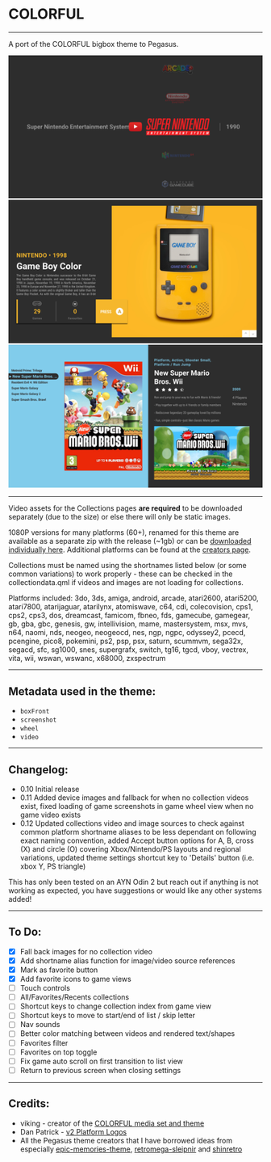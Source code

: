 # COLORFUL

---
A port of the COLORFUL bigbox theme to Pegasus.

[![Video](.meta/screenshots/CollectionsWheel.png)](https://youtu.be/O1Q5IVHPxeI)
![CollectionDetails](.meta/screenshots/CollectionsDetails.png)
![GameListView](.meta/screenshots/GamesListView.png)

---

Video assets for the Collections pages **are required** to be downloaded separately (due to the size) or else there will only be static images. 

1080P versions for many platforms (60+), renamed for this theme are available as a separate zip with the release (~1gb) or can be [downloaded individually here](https://mega.nz/folder/6VByEKTS#I7yela1-PrAzneLCQkw1jg).
Additional platforms can be found at the [creators page](https://forums.launchbox-app.com/files/file/1958-colorful-platform-video-set/).

Collections must be named using the shortnames listed below (or some common variations) to work properly - these can be checked in the collectiondata.qml if videos and images are not loading for collections.

Platforms included:
3do, 3ds, amiga, android, arcade, atari2600, atari5200, atari7800, atarijaguar, atarilynx, atomiswave, c64, cdi, colecovision, cps1, cps2, cps3, dos, dreamcast, famicom, fbneo, fds, gamecube, gamegear, gb, gba, gbc, genesis, gw, intellivision, mame, mastersystem, msx, mvs, n64, naomi, nds, neogeo, neogeocd, nes, ngp, ngpc, odyssey2, pcecd, pcengine, pico8, pokemini, ps2, psp, psx, saturn, scummvm, sega32x, segacd, sfc, sg1000, snes, supergrafx, switch, tg16, tgcd, vboy, vectrex, vita, wii, wswan, wswanc, x68000, zxspectrum

---

## Metadata used in the theme:
- `boxFront`
- `screenshot`
- `wheel`
- `video`

---

## Changelog:
- 0.10 Initial release
- 0.11 Added device images and fallback for when no collection videos exist, fixed loading of game screenshots in game wheel view when no game video exists
- 0.12 Updated collections video and image sources to check against common platform shortname aliases to be less dependant on following exact naming convention, added Accept button options for A, B, cross (X) and circle (O) covering Xbox/Nintendo/PS layouts and regional variations, updated theme settings shortcut key to 'Details' button (i.e. xbox Y, PS triangle)

This has only been tested on an AYN Odin 2 but reach out if anything is not working as expected, you have suggestions or would like any other systems added!

---

## To Do:
- [x] Fall back images for no collection video
- [x] Add shortname alias function for image/video source references 
- [x] Mark as favorite button
- [x] Add favorite icons to game views
- [ ] Touch controls
- [ ] All/Favorites/Recents collections
- [ ] Shortcut keys to change collection index from game view
- [ ] Shortcut keys to move to start/end of list / skip letter
- [ ] Nav sounds
- [ ] Better color matching between videos and rendered text/shapes
- [ ] Favorites filter
- [ ] Favorites on top toggle
- [ ] Fix game auto scroll on first transition to list view
- [ ] Return to previous screen when closing settings

---

## Credits:
- viking - creator of the [COLORFUL media set and theme](https://forums.launchbox-app.com/files/file/2081-colorful-bigbox-theme/)
- Dan Patrick - [v2 Platform Logos](https://forums.launchbox-app.com/files/file/3402-v2-platform-logos-professionally-redrawn-official-versions-new-bigbox-defaults/page/2/?tab=comments#comment-12469)
- All the Pegasus theme creators that I have borrowed ideas from especially [epic-memories-theme](https://github.com/FrenchGithubUser/epic-memories-theme), [retromega-sleipnir](https://github.com/y-muller/retromega-sleipnir) and [shinretro](https://github.com/TigraTT-Driver/shinretro)
